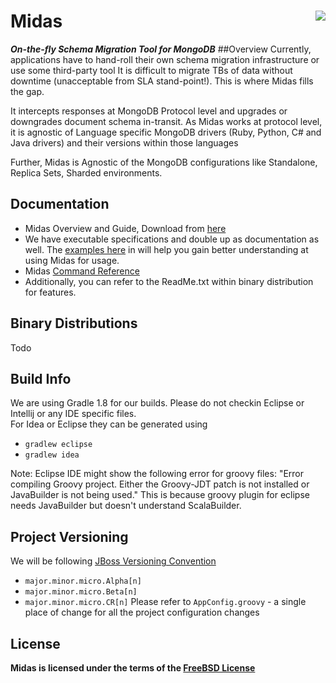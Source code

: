 # Midas <img src="http://www.equalexperts.com/resources/img/eelogo.png" align="right">
***On-the-fly Schema Migration Tool for MongoDB***
##Overview
  Currently, applications have to hand-roll their own schema migration infrastructure or use some third-party tool
  It is difficult to migrate TBs of data without downtime (unacceptable from SLA stand-point!).  This is where
  Midas fills the gap.

  It intercepts responses at MongoDB Protocol level and upgrades or downgrades document schema in-transit.
  As Midas works at protocol level, it is agnostic of Language specific MongoDB drivers (Ruby, Python, C#
  and Java drivers) and their versions within those languages

  Further, Midas is Agnostic of the MongoDB configurations like Standalone, Replica Sets, Sharded environments.
<br>
## Documentation
* Midas Overview and Guide, Download from [here]()
* We have executable specifications and double up as documentation as well.  The [examples here](http://htmlpreview.github.com/?https://github.com/EqualExperts/Midas/blob/master/journeys/com.ee.midas.run.Index.html) in will help you gain better understanding at using Midas  for usage. 
* Midas [Command Reference](https://github.com/EqualExperts/Midas/blob/master/distribution-template/documentation/Midas-Commands.md)
* Additionally, you can refer to the ReadMe.txt within binary distribution for features.

## Binary Distributions
Todo

## Build Info
We are using Gradle 1.8 for our builds.  Please do not checkin Eclipse or Intellij or any IDE specific files.  
For Idea or Eclipse they can be generated using
* `gradlew eclipse`
* `gradlew idea`

Note:
Eclipse IDE might show the following error for groovy files:
"Error compiling Groovy project. Either the Groovy-JDT patch is not installed or JavaBuilder is not being used."
This is because groovy plugin for eclipse needs JavaBuilder but doesn't understand ScalaBuilder.

## Project Versioning
We will be following [JBoss Versioning Convention](https://community.jboss.org/wiki/JBossProjectVersioning?_sscc=t)
* `major.minor.micro.Alpha[n]`
* `major.minor.micro.Beta[n]`
* `major.minor.micro.CR[n]`
Please refer to `AppConfig.groovy` - a single place of change for all the project configuration changes

## License
**Midas is licensed under the terms of the [FreeBSD License](http://en.wikipedia.org/wiki/BSD_licenses)**

